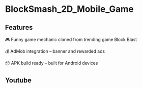 # BlockSmash_2D_Mobile_Game
## Features
🎮 Funny game mechanic cloned from trending game Block Blast

💰 AdMob integration – banner and rewarded ads

📦 APK build ready – built for Android devices
## Youtube
